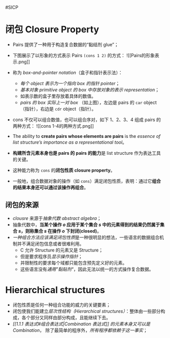 #SICP 
# 闭包 Closure Property
- Pairs 提供了一种用于构造复合数据的“黏结剂 glue”；
- 下图展示了以形象的方式表示 Pairs `(cons 1 2)` 的方式：
![[Pairs的形象表示.png]]
- 称为 *box-and-pointer notation*（盒子和指针表示法）：
	- *每个 object 表示为一个指向 box 的指针 pointer*；
	- *基本对象 primitive object 的 box 中存放对象的表示  representation*；
	- 如表示数的盒子里存放着具体的数值。
	- *pairs 的 box 实际上一对 box* （如上图），左边是 pairs 的 `car` object（指针），右边是 `cdr` object（指针）。
- cons 不仅可以组合数值，也可以组合序对，如下 1、2、3、4 组成 pairs 的两种方式：
![[cons 1-4的两种方式.png]]

- The ability to **create pairs whose elements are pairs** is the *essence of list structure’s importance as a representational tool*。
- **构建所含元素本身也是 pairs 的 pairs 的能力**是 list structure 作为表达工具的关键。
- 这种能力称为 `cons` 的**闭包性质 closure property**。
- 一般地，组合数据对象的操作（如 `cons`）满足闭包性质，表明：通过它**组合的结果本身还可以通过该操作再组合**。

## 闭包的来源
- *clousre* 来源于*抽象代数 abstract algebra*；
- 抽象代数中，**当某个操作 *o* 应用于某个集合 *s* 中的元素得到的结果仍然属于集合 *s*，则称集合 *s* 在操作 *o* 下封闭(closed)**。
- *一种组合方法应该满足闭包性质*是一种很明显的想法，一些语言的数据组合机制并不满足闭包信息或者很难利用。
	- C 允许 Structure 的元素又是 Structure；
	- 但是要求程序员*显示操作指针*；
	- 并限制性的要求每个域都只能包含预先定义好的元素。
	- 这些语言没有*通用”黏贴剂“*，因此无法以统一的方式操作复合数据。


# Hierarchical structures
- 闭包性质是任何一种组合功能的威力的关键要素；
- 闭包使我们能建立*层次性结构（Hierarchical structures）*：整体由一些部分构成，各个部分又同样由部分构成，且能继续下去。
- *[[1.1.1 表达式#组合表达式|Combination 表达式]] 的元素本身又可以是 Combination*， 除了最简单的程序外，*所有程序都依赖于这一事实*；